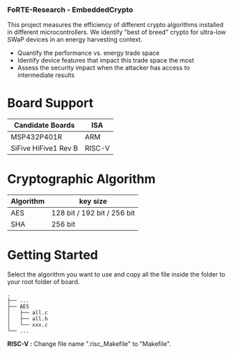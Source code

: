 ### FoRTE-Research - EmbeddedCrypto

This project measures the efficiency of different crypto algorithms installed in different microcontrollers. We identify "best of breed" crypto for ultra-low SWaP devices in an energy harvesting context.
- Quantify the performance vs. energy trade space
- Identify device features that impact this trade space the most
- Assess the security impact when the attacker has access to intermediate results

# Board Support 

Candidate Boards  | ISA
------------- | -------------
MSP432P401R  | ARM
SiFive HiFive1 Rev B  | RISC-V 

# Cryptographic Algorithm

Algorithm  | key size
------------- | -------------
AES  | 128 bit / 192 bit / 256 bit
SHA  | 256 bit

# Getting Started

Select the algorithm you want to use and copy all the file inside the folder to your root folder of board.

    .
    ├── ...
    ├── AES                    
    │   ├── all.c          
    │   ├── all.h         
    │   └── xxx.c                
    └── ...

**RISC-V :**
Change file name ".risc_Makefile" to "Makefile".
